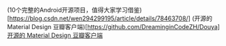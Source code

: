 
(10个完整的Android开源项目，值得大家学习借鉴)[https://blog.csdn.net/wen294299195/article/details/78463708/]
(开源的 Material Design 豆瓣客户端)[https://github.com/DreaminginCodeZH/Douya]
[开源的 Material Design 豆瓣客户端](https://github.com/DreaminginCodeZH/Douya)
